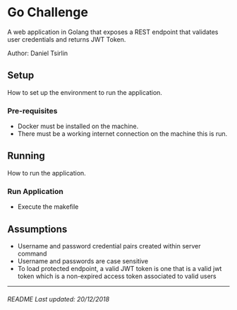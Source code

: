 # Go Challenge
A web application in Golang that exposes a REST endpoint that validates user credentials and returns JWT Token.

Author: Daniel Tsirlin

## Setup
How to set up the environment to run the application.

### Pre-requisites
- Docker must be installed on the machine.
- There must be a working internet connection on the machine this is run.

## Running
How to run the application.

### Run Application
- Execute the makefile

## Assumptions
- Username and password credential pairs created within server command
- Username and passwords are case sensitive
- To load protected endpoint, a valid JWT token is one that is a valid jwt token which is a non-expired access token associated to valid users

---

###### README Last updated: 20/12/2018